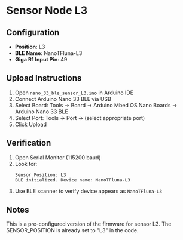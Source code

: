 # Sensor Node L3

## Configuration
- **Position**: L3
- **BLE Name**: NanoTFluna-L3
- **Giga R1 Input Pin**: 49

## Upload Instructions
1. Open `nano_33_ble_sensor_L3.ino` in Arduino IDE
2. Connect Arduino Nano 33 BLE via USB
3. Select Board: Tools → Board → Arduino Mbed OS Nano Boards → Arduino Nano 33 BLE
4. Select Port: Tools → Port → (select appropriate port)
5. Click Upload

## Verification
1. Open Serial Monitor (115200 baud)
2. Look for:
   ```
   Sensor Position: L3
   BLE initialized. Device name: NanoTFluna-L3
   ```
3. Use BLE scanner to verify device appears as `NanoTFluna-L3`

## Notes
This is a pre-configured version of the firmware for sensor L3.
The SENSOR_POSITION is already set to "L3" in the code.
